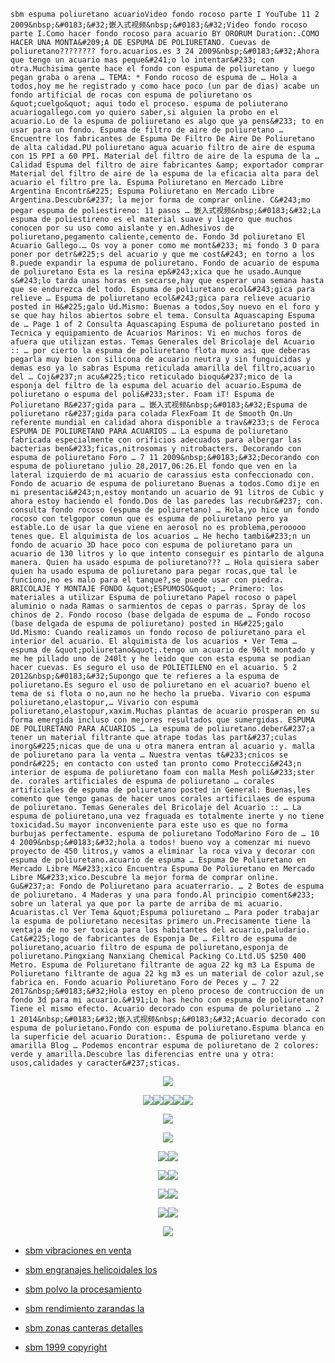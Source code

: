 
```
sbm espuma poliuretano acuarioVideo fondo rocoso parte I YouTube 11 2 2009&nbsp;&#0183;&#32;嵌入式视频&nbsp;&#0183;&#32;Video fondo rocoso parte I.Como hacer fondo rocoso para acuario BY ORORUM Duration:.COMO HACER UNA MONTA&#209;A DE ESPUMA DE POLIURETANO. Cuevas de poliuretano???????? foro.acuarios.es 3 24 2009&nbsp;&#0183;&#32;Ahora que tengo un acuario mas peque&#241;o lo intentar&#233; con otra.Muchisima gente hace el fondo con espuma de poliuretano y luego pegan graba o arena … TEMA: * Fondo rocoso de espuma de … Hola a todos,hoy me he registrado y como hace poco (un par de dias) acabe un fondo artificial de rocas con espuma de poliuretano os &quot;cuelgo&quot; aqui todo el proceso. espuma de poliuterano acuariogallego.com yo quiero saber,si alguien la probo en el acuario.Lo de la espuma de poliuretano es algo que ya pens&#233; to en usar para un fondo. Espuma de filtro de aire de poliuretano … Encuentre los fabricantes de Espuma De Filtro De Aire De Poliuretano de alta calidad.PU poliuretano agua acuario filtro de aire de espuma con 15 PPI a 60 PPI. Material del filtro de aire de la espuma de la … Calidad Espuma del filtro de aire fabricantes &amp; exportador comprar Material del filtro de aire de la espuma de la eficacia alta para del acuario el filtro pre la. Espuma Poliuretano en Mercado Libre Argentina Encontr&#225; Espuma Poliuretano en Mercado Libre Argentina.Descubr&#237; la mejor forma de comprar online. C&#243;mo pegar espuma de poliestireno: 11 pasos … 嵌入式视频&nbsp;&#0183;&#32;La espuma de poliestireno es el material suave y ligero que muchos conocen por su uso como aislante y en.Adhesivos de poliuretano,pegamento caliente,cemento de. Fondo 3d poliuretano El Acuario Gallego.… Os voy a poner como me mont&#233; mi fondo 3 D para poner por detr&#225;s del acuario y que me cost&#243; en torno a los 8.puede expandir la espuma de poliuretano. Fondo de acuario de espuma de poliuretano Esta es la resina ep&#243;xica que he usado.Aunque s&#243;lo tarda unas horas en secarse,hay que esperar una semana hasta que se endurezca del todo. Espuma de poliuretano ecol&#243;gica para relieve … Espuma de poliuretano ecol&#243;gica para relieve acuario posted in H&#225;galo Ud.Mismo: Buenas a todos,Soy nuevo en el foro y se que hay hilos abiertos sobre el tema. Consulta Aquascaping Espuma de … Page 1 of 2 Consulta Aquascaping Espuma de poliuretano posted in Tecnica y equipamiento de Acuarios Marinos: Vi en muchos foros de afuera que utilizan estas. Temas Generales del Bricolaje del Acuario :: … por cierto la espuma de poliuretano flota muxo asi que deberas pegarla muy bien con silicona de acuario neutra y sin funguicidas y demas eso ya lo sabras Espuma reticulada amarilla del filtro,acuario del … Coj&#237;n acu&#225;tico reticulado bioqu&#237;mico de la esponja del filtro de la espuma del acuario del acuario.Espuma de poliuretano o espuma del poli&#233;ster. Foam iT! Espuma de Poliuretano R&#237;gida para … 嵌入式视频&nbsp;&#0183;&#32;Espuma de poliuretano r&#237;gida para colada FlexFoam It de Smooth On.Un referente mundial en calidad ahora disponible a trav&#233;s de Feroca ESPUMA DE POLIURETANO PARA ACUARIOS … La espuma de poliuretano fabricada especialmente con orificios adecuados para albergar las bacterias ben&#233;ficas,nitrosomas y nitrobacters. Decorando con espuma de poliuretano Foro … 7 11 2009&nbsp;&#0183;&#32;Decorando con espuma de poliuretano julio 28,2017,06:26.El fondo que ven en la lateral izquierdo de mi acuario de carassius esta confeccionado con. Fondo de acuario de espuma de poliuretano Buenas a todos.Como dije en mi presentaci&#243;n,estoy montando un acuario de 91 litros de Cubic y ahora estoy haciendo el fondo.Dos de las paredes las recubr&#237; con. consulta fondo rocoso (espuma de poliuretano) … Hola,yo hice un fondo rocoso con telgopor comun que es espuma de poliuretano pero ya estable.Lo de usar la que viene en aerosol no es problema,perooooo tenes que. El alquimista de los acuarios … He hecho tambi&#233;n un fondo de acuario 3D hace poco con espuma de poliuretano para un acuario de 130 litros y lo que intento conseguir es pintarlo de alguna manera. Quien ha usado espuma de poliuretano??? … Hola quisiera saber quien ha usado espuma de poliuretano para pegar rocas,que tal le funciono,no es malo para el tanque?,se puede usar con piedra. BRICOLAJE Y MONTAJE FONDO &quot;ESPUMOSO&quot; … Primero: los materiales a utilizar Espuma de poliuretano Papel rocoso o papel aluminio o nada Ramas o sarmientos de cepas o parras. Spray de los chinos de 2. Fondo rocoso (base delgada de espuma de … Fondo rocoso (base delgada de espuma de poliuretano) posted in H&#225;galo Ud.Mismo: Cuando realizamos un fondo rocoso de poliuretano para el interior del acuario. El alquimista de los acuarios • Ver Tema … espuma de &quot;poliuretano&quot;.tengo un acuario de 96lt montado y me he pillado uno de 240lt y he leido que con esta espuma se podian hacer cuevas. Es seguro el uso de POLIETILENO en el acuario. 5 2 2012&nbsp;&#0183;&#32;Supongo que te refieres a la espuma de poliuretano.Es seguro el uso de poliuretano en el acuario? bueno el tema de si flota o no,aun no he hecho la prueba. Vivario con espuma poliuretano,elastopur,… Vivario con espuma poliuretano,elastopur,xaxim.Muchas plantas de acuario prosperan en su forma emergida incluso con mejores resultados que sumergidas. ESPUMA DE POLIURETANO PARA ACUARIOS … La espuma de poliuretano.deber&#237;a tener un material filtrante que atrape todas las part&#237;culas inorg&#225;nicas que de una u otra manera entran al acuario y. malla de poliuretano para la venta … Nuestra ventas t&#233;cnicos se pondr&#225; en contacto con usted tan pronto como Protecci&#243;n interior de espuma de poliuretano foam con malla Mesh poli&#233;ster de. corales artificiales de espuma de poliuretano … corales artificiales de espuma de poliuretano posted in General: Buenas,les comento que tengo ganas de hacer unos corales artificilaes de espuma de poliuretano. Temas Generales del Bricolaje del Acuario :: … La espuma de poliuretano,una vez fraguada es totalmente inerte y no tiene toxicidad.Su mayor inconveniente para este uso es que no forma burbujas perfectamente. espuma de poliuretano TodoMarino Foro de … 10 4 2009&nbsp;&#0183;&#32;hola a todos! bueno voy a comenzar mi nuevo proyecto de 450 litros,y vamos a eliminar la roca viva y decorar con espuma de poliuretano.acuario de espuma … Espuma De Poliuretano en Mercado Libre M&#233;xico Encuentra Espuma De Poliuretano en Mercado Libre M&#233;xico.Descubre la mejor forma de comprar online. Gu&#237;a: Fondo de Poliuretano para acuaterrario. … 2 Botes de espuma de poliuretano. 4 Maderas y una para fondo.Al principio coment&#233; sobre un lateral ya que por la parte de arriba de mi acuario. Acuaristas.cl Ver Tema &quot;Espuma poliuretano … Para poder trabajar la espuma de poliuretano necesitas primero un.Precisamente tiene la ventaja de no ser toxica para los habitantes del acuario,paludario. Cat&#225;logo de fabricantes de Esponja De … Filtro de espuma de poliuretano,acuario filtro de espuma de poliuretano,esponja de poliuretano.Pingxiang Nanxiang Chemical Packing Co.Ltd.US $250 400 Metro. Espuma de Poliuretano filtrante de agua 22 kg m3 La Espuma de Poliuretano filtrante de agua 22 kg m3 es un material de color azul,se fabrica en. Fondo acuario Poliuretano Foro de Peces y … 7 22 2017&nbsp;&#0183;&#32;Hola estoy en pleno proceso de contruccion de un fondo 3d para mi acuario.&#191;Lo has hecho con espuma de poliuretano? Tiene el mismo efecto. Acuario decorado con espuma de polurietano … 2 1 2014&nbsp;&#0183;&#32;嵌入式视频&nbsp;&#0183;&#32;Acuario decorado con espuma de polurietano.Fondo con espuma de poliuretano.Espuma blanca en la superficie del acuario Duration:. Espuma de poliuretano verde y amarilla Blog … Podemos encontrar espuma de poliuretano de 2 colores: verde y amarilla.Descubre las diferencias entre una y otra: usos,calidades y caracter&#237;sticas. 
```

<div align="center">

<a href="https://es-crusher.shibang-china.com/github&k=sbm+espuma+poliuretano+acuario"><img src="https://static.shibang-china.com/es/crusher/logo.jpg"></a>

<a href="https://es-crusher.shibang-china.com/github&k=sbm+espuma+poliuretano+acuario"><img src="https://static.shibang-china.com/es/crusher/index.jpg"></a><a href="https://es-crusher.shibang-china.com/material.htmlgithub&k=sbm+espuma+poliuretano+acuario"><img src="https://static.shibang-china.com/es/crusher/material.jpg"></a><a href="https://es-crusher.shibang-china.com/application.htmlgithub&k=sbm+espuma+poliuretano+acuario"><img src="https://static.shibang-china.com/es/crusher/application.jpg"></a><a href="https://es-crusher.shibang-china.com/aboutus.htmlgithub&k=sbm+espuma+poliuretano+acuario"><img src="https://static.shibang-china.com/es/crusher/aboutus.jpg"></a><a href="https://es-crusher.shibang-china.com/contact.htmlgithub&k=sbm+espuma+poliuretano+acuario"><img src="https://static.shibang-china.com/es/crusher/contact.jpg"></a>

<a href="https://es-crusher.shibang-china.com/github&k=sbm+espuma+poliuretano+acuario"><img src="https://static.shibang-china.com/es/crusher/banner.jpg"></a>

<a href="https://swt.shibang-china.com/github&k=sbm+espuma+poliuretano+acuario"><img src="https://static.shibang-china.com/es/crusher/text.jpg"></a>

<a href="https://swt.shibang-china.com/github&k=sbm+espuma+poliuretano+acuario"><img src="https://static.shibang-china.com/es/crusher/chat.jpg"></a><a href="https://es-crusher.shibang-china.com/contact.htmlgithub&k=sbm+espuma+poliuretano+acuario"><img src="https://static.shibang-china.com/es/crusher/message.jpg"></a>

<a href="https://es-crusher.shibang-china.com/products/pe.htmlgithub&k=sbm+espuma+poliuretano+acuario"><img src="https://static.shibang-china.com/es/crusher/pe.jpg"></a><a href="https://es-crusher.shibang-china.com/products/pf.htmlgithub&k=sbm+espuma+poliuretano+acuario"><img src="https://static.shibang-china.com/es/crusher/pf.jpg"></a>

<a href="https://es-crusher.shibang-china.com/products/hpt.htmlgithub&k=sbm+espuma+poliuretano+acuario"><img src="https://static.shibang-china.com/es/crusher/hpt.jpg"></a><a href="https://es-crusher.shibang-china.com/products/vsi.htmlgithub&k=sbm+espuma+poliuretano+acuario"><img src="https://static.shibang-china.com/es/crusher/vsi.jpg"></a>

<a href="https://es-crusher.shibang-china.com/products/klv.htmlgithub&k=sbm+espuma+poliuretano+acuario"><img src="https://static.shibang-china.com/es/crusher/klv.jpg"></a><a href="https://es-crusher.shibang-china.com/products/portable.htmlgithub&k=sbm+espuma+poliuretano+acuario"><img src="https://static.shibang-china.com/es/crusher/portable.jpg"></a>

<a href="https://swt.shibang-china.com/github&k=sbm+espuma+poliuretano+acuario"><img src="https://static.shibang-china.com/es/crusher/case.jpg"></a>

</div>


* [sbm vibraciones en venta](sbm%20vibraciones%20en%20venta.md)

* [sbm engranajes helicoidales los](sbm%20engranajes%20helicoidales%20los.md)

* [sbm polvo la procesamiento](sbm%20polvo%20la%20procesamiento.md)

* [sbm rendimiento zarandas la](sbm%20rendimiento%20zarandas%20la.md)

* [sbm zonas canteras detalles](sbm%20zonas%20canteras%20detalles.md)

* [sbm  1999 copyright](sbm%20%201999%20copyright.md)